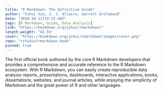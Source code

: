 ```yaml
---
title: "R Markdown: The Definitive Guide"
author: "Yihui Xie, J. J. Allaire, Garrett Grolemund"
date: "2018-10-11T19:23:48Z"
tags: [R Markdown, Guide, Data Analysis]
link: "https://bookdown.org/yihui/rmarkdown/"
length_weight: "42.5%"
cover: "https://bookdown.org/yihui/rmarkdown/images/cover.png"
repo: "rstudio/rmarkdown-book"
pinned: true
---
```


The first official book authored by the core R Markdown developers that provides a comprehensive and accurate reference to the R Markdown ecosystem. With R Markdown, you can easily create reproducible data analysis reports, presentations, dashboards, interactive applications, books, dissertations, websites, and journal articles, while enjoying the simplicity of Markdown and the great power of R and other languages.

